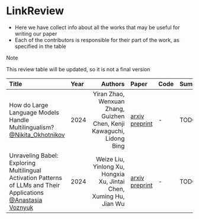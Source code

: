 # LinkReview

- Here we have collect info about all the works that may be useful for writing our paper
- Each of the contributors is responsible for their part of the work, as specified in the table

> [!NOTE]
> This review table will be updated, so it is not a final version

| Title | Year | Authors | Paper | Code | Summary |
| :--- | :--- | ---: | :--- | :--- | :--- |
| How do Large Language Models Handle Multilingualism? [@Nikita_Okhotnikov](https://github.com/Wayfarer123) | 2024 | Yiran Zhao, Wenxuan Zhang, Guizhen Chen, Kenji Kawaguchi, Lidong Bing | [arxiv preprint](https://arxiv.org/pdf/2402.18815) | - | TODO |
| Unraveling Babel: Exploring Multilingual Activation Patterns of LLMs and Their Applications [@Anastasia Voznyuk](https://github.com/natriistorm) | 2024 | Weize Liu, Yinlong Xu, Hongxia Xu, Jintai Chen, Xuming Hu, Jian Wu | [arxiv preprint](https://arxiv.org/pdf/2402.16367) | - | TODO |

